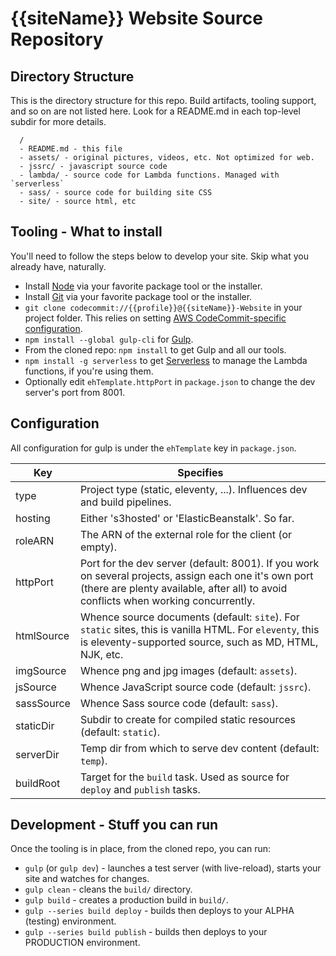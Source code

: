 # {{siteName}} Website Source Repository

## Directory Structure

This is the directory structure for this repo. Build artifacts, tooling support,
and so on are not listed here. Look for a README.md in each top-level subdir for
more details.
```
  /
  - README.md - this file
  - assets/ - original pictures, videos, etc. Not optimized for web.
  - jssrc/ - javascript source code
  - lambda/ - source code for Lambda functions. Managed with `serverless`
  - sass/ - source code for building site CSS
  - site/ - source html, etc
```

## Tooling - What to install
You'll need to follow the steps below to develop your site. Skip what you
already have, naturally.
  * Install [Node](https://nodejs.org/en/download/) via your favorite package tool or the installer.
  * Install [Git](https://git-scm.com) via your favorite package tool or the installer.
  * `git clone codecommit://{{profile}}@{{siteName}}-Website` in your project folder. This relies on setting [AWS CodeCommit-specific configuration](https://docs.aws.amazon.com/codecommit/latest/userguide/cross-account.html).
  * `npm install --global gulp-cli` for [Gulp](https://gulpjs.com).
  * From the cloned repo: `npm install` to get Gulp and all our tools.
  * `npm install -g serverless` to get [Serverless](https://serverless.com) to manage the Lambda functions, if you're using them.
  * Optionally edit `ehTemplate.httpPort` in `package.json` to change the dev server's port from 8001.

## Configuration
All configuration for gulp is under the `ehTemplate` key in `package.json`.

Key | Specifies
--- | ---------
type | Project type (static, eleventy, ...). Influences dev and build pipelines.
hosting | Either 's3hosted' or 'ElasticBeanstalk'. So far.
roleARN | The ARN of the external role for the client (or empty).
httpPort | Port for the dev server (default: 8001). If you work on several projects, assign each one it's own port (there are plenty available, after all) to avoid conflicts when working concurrently.
htmlSource | Whence source documents (default: `site`). For `static` sites, this is vanilla HTML. For `eleventy`, this is eleventy-supported source, such as MD, HTML, NJK, etc.
imgSource | Whence png and jpg images (default: `assets`).
jsSource | Whence JavaScript source code (default: `jssrc`).
sassSource | Whence Sass source code (default: `sass`).
staticDir | Subdir to create for compiled static resources (default: `static`).
serverDir | Temp dir from which to serve dev content (default: `temp`).
buildRoot | Target for the `build` task. Used as source for `deploy` and `publish` tasks.


## Development - Stuff you can run
Once the tooling is in place, from the cloned repo, you can run:
  * `gulp` (or `gulp dev`) - launches a test server (with live-reload), starts your site and watches for changes.
  * `gulp clean` - cleans the `build/` directory.
  * `gulp build` - creates a production build in `build/`.
  * `gulp --series build deploy` - builds then deploys to your ALPHA (testing) environment.
  * `gulp --series build publish` - builds then deploys to your PRODUCTION environment.
